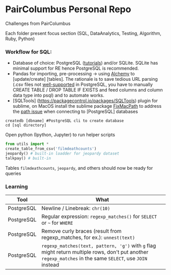 # PairColumbus Personal Repo
Challenges from PairColumbus

Each folder present focus section (SQL, DataAnalytics, Testing, Algorithm, Ruby, Python)

### Workflow for SQL:
- Database of choice: PostgreSQL ([tutorials](https://launchschool.com/books/sql/read/alter_table#renametables)) and/or SQLite. SQLite has minimal support for RE hence PostgreSQL is recommended.
- Pandas for importing, pre-processing -> using [Alchemy](http://pythoncentral.io/sqlalchemy-faqs/) to [update/create] [tables]. The rationale is to save tedious URL parsing (.csv files not [well-supported](https://www.calazan.com/how-to-import-data-from-a-csv-file-to-a-postgresql-database/) in PostgreSQL, you have to manually CREATE TABLE / DROP TABLE IF EXISTS and feed columns and column data type into psql) and to automate works.
- [SQLTools] (https://packagecontrol.io/packages/SQLTools) plugin for sublime, on MacOS install the sublime package [FixMacPath](https://github.com/int3h/SublimeFixMacPath) to address the [path issue](https://github.com/mtxr/SQLTools/issues/51) when connecting to [PostgreSQL] databases
```shell
createdb [dbname] #PostgreSQL cli to create database
cd [sql directory]
```

Open python (Ipython, Jupyter) to run helper scripts

```python
from utils import *
create_table_from_csv('filmdeathcounts')
jeopardy() # built-in loadder for jeopardy dataset
talkpay() # built-in
```
Tables `filmdeathcounts`, `jeopardy`, and others should now be ready for queries


### Learning

| Tool | What |
| ---- | ----------------- |
| PostgreSQL | Newline / Linebreak: `chr(10)` |
| PostgreSQL | Regular expression: `regexp_matches()` for `SELECT` or `~` for `WHERE` |
| PostgreSQL | Remove curly braces (result from regexp_matches, for ex.): `unnest(text)` |
| PostgreSQL | `regexp_matches(text, pattern, 'g')` with `g` flag might return multiple rows, don't put another `regexp_matches` in the same `SELECT`, use `JOIN` instead |